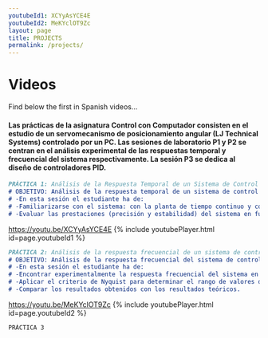 ```yaml
---
youtubeId1: XCYyAsYCE4E
youtubeId2: MeKYclOT9Zc
layout: page
title: PROJECTS
permalink: /projects/
---
```



# Videos
Find below the first in Spanish videos...

#### Las prácticas de la asignatura Control con Computador consisten en el estudio de un servomecanismo de posicionamiento angular (LJ Technical Systems) controlado por un PC. Las sesiones de laboratorio P1 y P2 se centran en el análisis experimental de las respuestas temporal y frecuencial del sistema respectivamente. La sesión P3 se dedica al diseño de controladores PID.

```markdown
PRÁCTICA 1: Análisis de la Respuesta Temporal de un Sistema de Control Digital
# OBJETIVO: Análisis de la respuesta temporal de un sistema de control digital para diferentes periodos de muestreo. Análisis de la precisión y de la estabilidad.
# -En esta sesión el estudiante ha de:
# -Familiarizarse con el sistema: con la planta de tiempo continuo y con el uso del computador como generador de señales, osciloscopio y controlador digital.
# -Evaluar las prestaciones (precisión y estabilidad) del sistema en función del periodo de muestreo.
```
<https://youtu.be/XCYyAsYCE4E>
{% include youtubePlayer.html id=page.youtubeId1 %}
<br />

```markdown
PRÁCTICA 2: Análisis de la respuesta frecuencial de un sistema de control digital
# OBJETIVO: Análisis de la respuesta frecuencial del sistema de control digital de velocidad. Análisis de la estabilidad mediante el criterio de Nyquist.
# -En esta sesión el estudiante ha de:
# -Encontrar experimentalmente la respuesta frecuencial del sistema en lazo abierto.
# -Aplicar el criterio de Nyquist para determinar el rango de valores de un controlador proporcional para que el sistema en lazo cerrado sea estable, y verificarlo experimentalmente.
# -Comparar los resultados obtenidos con los resultados teóricos.
```
<https://youtu.be/MeKYclOT9Zc>
{% include youtubePlayer.html id=page.youtubeId2 %}
<br />

```markdown
PRÁCTICA 3
```

